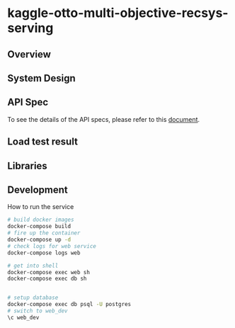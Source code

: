# kaggle-otto-multi-objective-recsys-serving

## Overview

## System Design

## API Spec

To see the details of the API specs, please refer to this [document]().

## Load test result

## Libraries

## Development

How to run the service

```bash
# build docker images
docker-compose build
# fire up the container
docker-compose up -d
# check logs for web service
docker-compose logs web

# get into shell
docker-compose exec web sh
docker-compose exec db sh


# setup database
docker-compose exec db psql -U postgres
# switch to web_dev
\c web_dev
```
